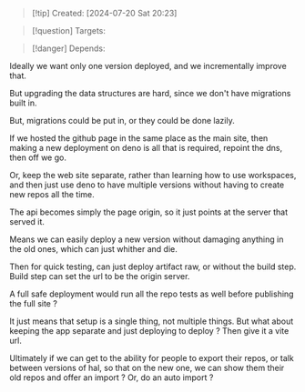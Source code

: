 
>[!tip] Created: [2024-07-20 Sat 20:23]

>[!question] Targets: 

>[!danger] Depends: 

Ideally we want only one version deployed, and we incrementally improve that.

But upgrading the data structures are hard, since we don't have migrations built in.

But, migrations could be put in, or they could be done lazily.

If we hosted the github page in the same place as the main site, then making a new deployment on deno is all that is required, repoint the dns, then off we go.

Or, keep the web site separate, rather than learning how to use workspaces, and then just use deno to have multiple versions without having to create new repos all the time.

The api becomes simply the page origin, so it just points at the server that served it.

Means we can easily deploy a new version without damaging anything in the old ones, which can just whither and die.

Then for quick testing, can just deploy artifact raw, or without the build step.
Build step can set the url to be the origin server.

A full safe deployment would run all the repo tests as well before publishing the full site ?

It just means that setup is a single thing, not multiple things.
But what about keeping the app separate and just deploying to deploy ?
Then give it a vite url.

Ultimately if we can get to the ability for people to export their repos, or talk between versions of hal, so that on the new one, we can show them their old repos and offer an import ?
Or, do an auto import ?
